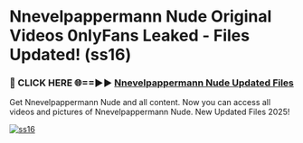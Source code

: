 # Nnevelpappermann Nude Original Videos 0nlyFans Leaked - Files Updated! (ss16)

<h3>🔴 CLICK HERE 🌐==►► <a href="https://tinyurl.com/yrmya6cz" rel="nofollow">Nnevelpappermann Nude Updated Files</a></h3>

Get Nnevelpappermann Nude and all content. Now you can access all videos and pictures of Nnevelpappermann Nude. New Updated Files 2025!

[![ss16](https://i.imgur.com/FMdXYCs.gif)](https://tinyurl.com/yrmya6cz)
